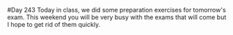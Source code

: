 #Day 243
Today in class, we did some preparation exercises for tomorrow's exam.
This weekend you will be very busy with the exams that will come but I hope to get rid of them quickly.